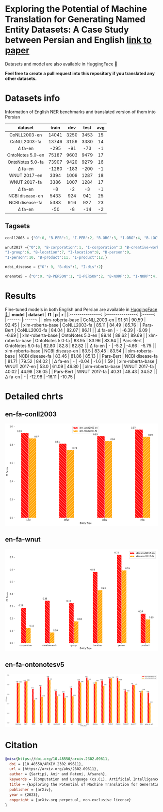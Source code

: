 # Exploring the Potential of Machine Translation for Generating Named Entity Datasets: A Case Study between Persian and English [link to paper](https://huggingface.co/Amir13)

Datasets and model are also available in [HuggingFace <g-emoji class="g-emoji" alias="hugs" fallback-src="https://github.githubassets.com/images/icons/emoji/unicode/1f917.png">🤗</g-emoji> ](https://huggingface.co/Amir13)

**Feel free to create a pull request into this repository if you translated any other datasets.**

# Datasets info

Information of English NER benchmarks and translated version of them into Persian

|    **dataset**   	| **train** 	| **dev** 	| **test** 	| **avg** 	|
|:----------------:	|:---------:	|:-------:	|:--------:	|:-------:	|
|   CoNLL2003-en   	|   14041   	|   3250  	|   3453   	|    15   	|
|   CoNLL2003-fa   	|   13746   	|   3159  	|   3380   	|    14   	|
|  $\Delta$ fa-en  	|    -295   	|   -91   	|    -73   	|    -1   	|
| OntoNotes 5.0-en 	|   75187   	|   9603  	|   9479   	|    17   	|
| OntoNotes 5.0-fa 	|   73907   	|   9420  	|   9279   	|    16   	|
|   $\Delta$ fa-en  	|   -1280   	|   -183  	|   -200   	|    -1   	|
|   WNUT 2017-en   	|    3394   	|   1009  	|   1287   	|    18   	|
|   WNUT 2017-fa   	|    3386   	|   1007  	|   1284   	|    17   	|
|  $\Delta$ fa-en  	|     -8    	|    -2   	|    -3    	|    -1   	|
|  NCBI disease-en 	|    5433   	|   924   	|    941   	|    25   	|
|  NCBI disease-fa 	|    5383   	|   916   	|    927   	|    23   	|
|  $\Delta$ fa-en  	|    -50    	|    -8   	|    -14   	|    -2   	|

## Tagsets
```python 
conll2003 = {"O":0, "B-PER":1, "I-PER":2, "B-ORG":3, "I-ORG":4, "B-LOC":5, "I-LOC":6, "B-MISC":7, "I-MISC":8}
```

```python 
wnut2017 ={"O":0, "B-corporation":1, "I-corporation":2 "B-creative-work":3, "I-creative-work":4, "B-group":5,
"I-group":6, "B-location":7, "I-location":8, "B-person":9,
"I-person":10, "B-product":11, "I-product":12,}
```
```python 
ncbi_disease = {"O": 0, "B-dis":1, "I-dis":2}
```
```python 
onenote5 = {"O":0, "B-PERSON":1, "I-PERSON":2, "B-NORP":3, "I-NORP":4, "B-FAC":5, "I-FAC":6, "B-ORG":7, "I-ORG":8, "B-GPE":9, "I-GPE":10, "B-LOC":11, "I-LOC":12, "B-PRODUCT":13, "I-PRODUCT":14, "B-DATE":15, "I-DATE":16, "B-TIME":17, "I-TIME":18, "B-PERCENT":19, "I-PERCENT":20, "B-MONEY":21, "I-MONEY":22, "B-QUANTITY":23, "I-QUANTITY":24, "B-ORDINAL":25, "I-ORDINAL":26, "B-CARDINAL":27, "I-CARDINAL":28, "B-EVENT":29, "I-EVENT":30, "B-WORK_OF_ART":31, "I-WORK_OF_ART":32, "B-LAW":33, "I-LAW":34, "B-LANGUAGE":35, "I-LANGUAGE":36}

```

# Results

Fine-tuned models in both English and Persian are available in [HuggingFace <g-emoji class="g-emoji" alias="hugs" fallback-src="https://github.githubassets.com/images/icons/emoji/unicode/1f917.png">🤗</g-emoji> ](https://huggingface.co/Amir13)
|     **model**    	|    **dataset**   	| **f1** 	|  **p** 	|  **r** 	|
|:----------------:	|:----------------:	|:------:	|:------:	|:------:	|
| xlm-roberta-base 	|   CoNLL2003-en   	|  91.51 	|  90.59 	|  92.45 	|
| xlm-roberta-base 	|   CoNLL2003-fa   	|  85.11 	|  84.49 	|  85.76 	|
|     Pars-Bert    	|   CoNLL2003-fa   	|  84.04 	|  82.07 	|  86.11 	|
|  $\Delta$ fa-en  	|         -        	|  -6.39 	|  -6.09 	|  -6.69 	|
| xlm-roberta-base 	| OntoNotes 5.0-en 	|  89.14 	|  88.62 	|  89.69 	|
| xlm-roberta-base 	| OntoNotes 5.0-fa 	|  83.95 	|  83.96 	|  83.94 	|
|     Pars-Bert    	| OntoNotes 5.0-fa 	|  82.80 	|  82.8  	|  82.82 	|
|  $\Delta$ fa-en  	|         -        	|  -5.2  	|  -4.66 	|  -5.75 	|
| xlm-roberta-base 	|  NCBI disease-en 	|  83.5  	|  83.45 	|  83.54 	|
| xlm-roberta-base 	|  NCBI disease-fa 	|  83.46 	|  81.86 	|  85.13 	|
|     Pars-Bert    	|  NCBI disease-fa 	|  81.71 	|  79.52 	|  84.02 	|
|  $\Delta$ fa-en  	|         -        	|  -0.04 	|  -1.6  	|  1.59  	|
| xlm-roberta-base 	|   WNUT 2017-en   	|  53.0  	|  61.09 	|  46.80 	|
| xlm-roberta-base 	|   WNUT 2017-fa   	|  40.02 	|  44.98 	|  36.05 	|
|     Pars-Bert    	|   WNUT 2017-fa   	|  40.31 	|  48.43 	|  34.52 	|
|  $\Delta$ fa-en  	|         -        	| -12.98 	| -16.11 	| -10.75 	|

# Detailed chrts

## en-fa-conll2003
![](https://github.com/amirsartipi13/Translated-English-Benchmarks-to-Persian/blob/main/charts/fa-conll.png?raw=true)

## en-fa-wnut
![](https://github.com/amirsartipi13/Translated-English-Benchmarks-to-Persian/blob/main/charts/fa-wnut.png?raw=true)

## en-fa-ontonotesv5
![](https://github.com/amirsartipi13/Translated-English-Benchmarks-to-Persian/blob/main/charts/fa-ontonotes.png?raw=true)

# Citation
```bibtex
@misc{https://doi.org/10.48550/arxiv.2302.09611,
  doi = {10.48550/ARXIV.2302.09611},
  url = {https://arxiv.org/abs/2302.09611},
  author = {Sartipi, Amir and Fatemi, Afsaneh},
  keywords = {Computation and Language (cs.CL), Artificial Intelligence (cs.AI), FOS: Computer and information sciences, FOS: Computer and information sciences},
  title = {Exploring the Potential of Machine Translation for Generating Named Entity Datasets: A Case Study between Persian and English},
  publisher = {arXiv},
  year = {2023},
  copyright = {arXiv.org perpetual, non-exclusive license}
}
```
